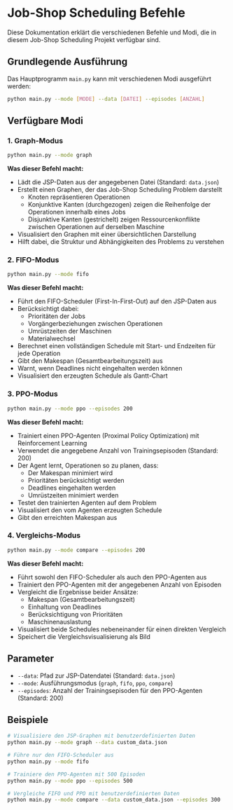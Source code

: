 # Job-Shop Scheduling Befehle

Diese Dokumentation erklärt die verschiedenen Befehle und Modi, die in diesem Job-Shop Scheduling Projekt verfügbar sind.

## Grundlegende Ausführung

Das Hauptprogramm `main.py` kann mit verschiedenen Modi ausgeführt werden:

```bash
python main.py --mode [MODE] --data [DATEI] --episodes [ANZAHL]
```

## Verfügbare Modi

### 1. Graph-Modus

```bash
python main.py --mode graph
```

**Was dieser Befehl macht:**
- Lädt die JSP-Daten aus der angegebenen Datei (Standard: `data.json`)
- Erstellt einen Graphen, der das Job-Shop Scheduling Problem darstellt
  - Knoten repräsentieren Operationen
  - Konjunktive Kanten (durchgezogen) zeigen die Reihenfolge der Operationen innerhalb eines Jobs
  - Disjunktive Kanten (gestrichelt) zeigen Ressourcenkonflikte zwischen Operationen auf derselben Maschine
- Visualisiert den Graphen mit einer übersichtlichen Darstellung
- Hilft dabei, die Struktur und Abhängigkeiten des Problems zu verstehen

### 2. FIFO-Modus

```bash
python main.py --mode fifo
```

**Was dieser Befehl macht:**
- Führt den FIFO-Scheduler (First-In-First-Out) auf den JSP-Daten aus
- Berücksichtigt dabei:
  - Prioritäten der Jobs
  - Vorgängerbeziehungen zwischen Operationen
  - Umrüstzeiten der Maschinen
  - Materialwechsel
- Berechnet einen vollständigen Schedule mit Start- und Endzeiten für jede Operation
- Gibt den Makespan (Gesamtbearbeitungszeit) aus
- Warnt, wenn Deadlines nicht eingehalten werden können
- Visualisiert den erzeugten Schedule als Gantt-Chart

### 3. PPO-Modus

```bash
python main.py --mode ppo --episodes 200
```

**Was dieser Befehl macht:**
- Trainiert einen PPO-Agenten (Proximal Policy Optimization) mit Reinforcement Learning
- Verwendet die angegebene Anzahl von Trainingsepisoden (Standard: 200)
- Der Agent lernt, Operationen so zu planen, dass:
  - Der Makespan minimiert wird
  - Prioritäten berücksichtigt werden
  - Deadlines eingehalten werden
  - Umrüstzeiten minimiert werden
- Testet den trainierten Agenten auf dem Problem
- Visualisiert den vom Agenten erzeugten Schedule
- Gibt den erreichten Makespan aus

### 4. Vergleichs-Modus

```bash
python main.py --mode compare --episodes 200
```

**Was dieser Befehl macht:**
- Führt sowohl den FIFO-Scheduler als auch den PPO-Agenten aus
- Trainiert den PPO-Agenten mit der angegebenen Anzahl von Episoden
- Vergleicht die Ergebnisse beider Ansätze:
  - Makespan (Gesamtbearbeitungszeit)
  - Einhaltung von Deadlines
  - Berücksichtigung von Prioritäten
  - Maschinenauslastung
- Visualisiert beide Schedules nebeneinander für einen direkten Vergleich
- Speichert die Vergleichsvisualisierung als Bild

## Parameter

- `--data`: Pfad zur JSP-Datendatei (Standard: `data.json`)
- `--mode`: Ausführungsmodus (`graph`, `fifo`, `ppo`, `compare`)
- `--episodes`: Anzahl der Trainingsepisoden für den PPO-Agenten (Standard: 200)

## Beispiele

```bash
# Visualisiere den JSP-Graphen mit benutzerdefinierten Daten
python main.py --mode graph --data custom_data.json

# Führe nur den FIFO-Scheduler aus
python main.py --mode fifo

# Trainiere den PPO-Agenten mit 500 Episoden
python main.py --mode ppo --episodes 500

# Vergleiche FIFO und PPO mit benutzerdefinierten Daten
python main.py --mode compare --data custom_data.json --episodes 300
```
